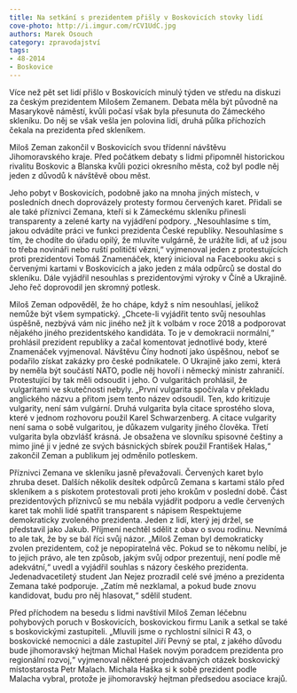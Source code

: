 ```yaml
---
title: Na setkání s prezidentem přišly v Boskovicích stovky lidí
cove-photo: http://i.imgur.com/rCV1UdC.jpg
authors: Marek Osouch
category: zpravodajství
tags: 
- 48-2014
- Boskovice
---
```

Více než pět set lidí přišlo v Boskovicích minulý týden ve středu na diskuzi za českým prezidentem Milošem Zemanem. Debata měla být původně na Masarykově náměstí, kvůli počasí však byla přesunuta do Zámeckého skleníku. Do něj se však vešla jen polovina lidí, druhá půlka příchozích čekala na prezidenta před skleníkem.

Miloš Zeman zakončil v Boskovicích svou třídenní návštěvu Jihomoravského kraje. Před počátkem debaty s lidmi připomněl historickou rivalitu Boskovic a Blanska kvůli pozici okresního města, což byl podle něj jeden z důvodů k návštěvě obou měst. 

Jeho pobyt v Boskovicích, podobně jako na mnoha jiných místech, v posledních dnech doprovázely protesty formou červených karet. Přidali se ale také příznivci Zemana, kteří si k Zámeckému skleníku přinesli transparenty a zelené karty na vyjádření podpory. „Nesouhlasíme s tím, jakou odvádíte práci ve funkci prezidenta České republiky. Nesouhlasíme s tím, že chodíte do úřadu opilý, že mluvíte vulgárně, že urážíte lidi, ať už jsou to třeba novináři nebo ruští političtí vězni,“ vyjmenoval jeden z protestujících proti prezidentovi Tomáš Znamenáček, který inicioval na Facebooku akci s červenými kartami v Boskovicích a jako jeden z mála odpůrců se dostal do skleníku. Dále vyjádřil nesouhlas s prezidentovými výroky v Číně a Ukrajině. Jeho řeč doprovodil jen skromný potlesk.

Miloš Zeman odpověděl, že ho chápe, když s ním nesouhlasí, jelikož nemůže být všem sympatický. „Chcete-li vyjádřit tento svůj nesouhlas úspěšně, nezbývá vám nic jiného než jít k volbám v roce 2018 a podporovat nějakého jiného prezidentského kandidáta. To je v demokracii normální,“ prohlásil prezident republiky a začal komentovat jednotlivé body, které Znamenáček vyjmenoval. Návštěvu Číny hodnotí jako úspěšnou, neboť se podařilo získat zakázky pro české podnikatele. O Ukrajině jako zemi, která by neměla být součástí NATO, podle něj hovoří i německý ministr zahraničí. Protestující by tak měli odsoudit i jeho. O vulgaritách prohlásil, že vulgaritami ve skutečnosti nebyly. „První vulgarita spočívala v překladu anglického názvu a přitom jsem tento název odsoudil. Ten, kdo kritizuje vulgarity, není sám vulgární. Druhá vulgarita byla citace sprostého slova, které v jednom rozhovoru použil Karel Schwarzenberg. A citace vulgarity není sama o sobě vulgaritou, je důkazem vulgarity jiného člověka. Třetí vulgarita byla obzvlášť krásná. Je obsažena ve slovníku spisovné češtiny a mimo jiné ji v jedné ze svých básnických sbírek použil František Halas,“ zakončil Zeman a publikum jej odměnilo potleskem.

Příznivci Zemana ve skleníku jasně převažovali. Červených karet bylo zhruba deset. Dalších několik desítek odpůrců Zemana s kartami stálo před skleníkem a s pískotem protestovali proti jeho krokům v poslední době. Část prezidentových příznivců se mu nebála vyjádřit podporu a vedle červených karet tak mohli lidé spatřit transparent s nápisem Respektujeme demokraticky zvoleného prezidenta. Jeden z lidí, který jej držel, se představil jako Jakub. Příjmení nechtěl sdělit z obav o svou rodinu. Nevnímá to ale tak, že by se bál říci svůj názor. „Miloš Zeman byl demokraticky zvolen prezidentem, což je nepopiratelná věc. Pokud se to někomu nelíbí, je to jejich právo, ale ten způsob, jakým svůj odpor prezentují, není podle mě adekvátní,“ uvedl a vyjádřil souhlas s názory českého prezidenta.  Jedenadvacetiletý student Jan Nejez prozradil celé své jméno a prezidenta Zemana také podporuje. „Zatím mě nezklamal, a pokud bude znovu kandidovat, budu pro něj hlasovat,“ sdělil student.

Před příchodem na besedu s lidmi navštívil Miloš Zeman léčebnu pohybových poruch v Boskovicích, boskovickou firmu Lanik a setkal se také s boskovickými zastupiteli. „Mluvili jsme o rychlostní silnici R 43, o boskovické nemocnici a dále zastupitel Jiří Pevný se ptal, z jakého důvodu bude jihomoravský hejtman Michal Hašek novým poradcem prezidenta pro regionální rozvoj,“ vyjmenoval některé  projednávaných otázek boskovický místostarosta Petr Malach. Michala Haška si k sobě prezident podle Malacha vybral, protože je jihomoravský hejtman předsedou asociace krajů. 


